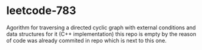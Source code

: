 # leetcode-783
Agorithm for traversing a directed cyclic graph with external conditions and data structures for it (C++ implementation) this repo is empty by the reason of code was already commited in repo which is next to this one.

